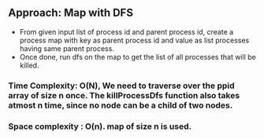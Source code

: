 ## Approach: Map with DFS
* From given input list of process id and parent process id, create a process map with key as parent process id and value as list processes having same parent process.
* Once done, run dfs on the map to get the list of all processes that will be killed.
​
### Time Complexity: O(N), We need to traverse over the ppid array of size n once. The killProcessDfs function also takes atmost n time, since no node can be a child of two nodes.
### Space complexity : O(n). map of size n is used.